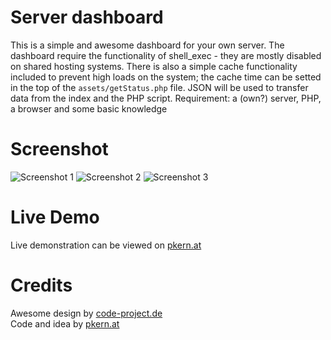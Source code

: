 Server dashboard
=============

This is a simple and awesome dashboard for your own server. The dashboard require the functionality of shell_exec - they are mostly disabled on shared hosting systems. There is also a simple cache functionality included to prevent high loads on the system; the cache time can be setted in the top of the `assets/getStatus.php` file. JSON will be used to transfer data from the index and the PHP script.
Requirement: a (own?) server, PHP, a browser and some basic knowledge


Screenshot
=============
![Screenshot 1](https://raw.github.com/patschi/serverdashboard/master/ServerOverview1.png "Screenshot 1")
![Screenshot 2](https://raw.github.com/patschi/serverdashboard/master/ServerOverview2.png "Screenshot 2")
![Screenshot 3](https://raw.github.com/patschi/serverdashboard/master/ServerOverview3.png "Screenshot 3")


Live Demo
=============
Live demonstration can be viewed on <a href="http://serverdashboard.pkern.at" target="_blank">pkern.at</a>


Credits
=============
Awesome design by <a href="http://code-project.de" target="_blank">code-project.de</a><br />
Code and idea by <a href="http://pkern.at" target="_blank">pkern.at</a>